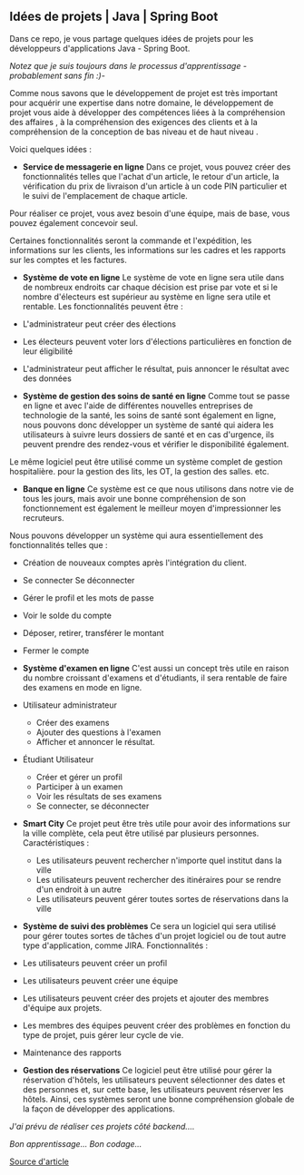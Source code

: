 ## Idées de projets | Java | Spring Boot
Dans ce repo, je vous partage quelques idées de projets pour les développeurs d'applications Java - Spring Boot.

*Notez que je suis toujours dans le processus d'apprentissage - probablement sans fin :)-*

Comme nous savons que le développement de projet est très important pour acquérir une expertise dans notre domaine, le développement de projet vous aide à développer des compétences liées à la compréhension des affaires , à la compréhension des exigences des clients et à la compréhension de la conception de bas niveau et de haut niveau .

Voici quelques idées :
- **Service de messagerie en ligne**
Dans ce projet, vous pouvez créer des fonctionnalités telles que l'achat d'un article, le retour d'un article, la vérification du prix de livraison d'un article à un code PIN particulier et le suivi de l'emplacement de chaque article.

Pour réaliser ce projet, vous avez besoin d'une équipe, mais de base, vous pouvez également concevoir seul.

Certaines fonctionnalités seront la commande et l'expédition, les informations sur les clients, les informations sur les cadres et les rapports sur les comptes et les factures.

- **Système de vote en ligne**
Le système de vote en ligne sera utile dans de nombreux endroits car chaque décision est prise par vote et si le nombre d'électeurs est supérieur au système en ligne sera utile et rentable.
Les fonctionnalités peuvent être : 
- L'administrateur peut créer des élections
- Les électeurs peuvent voter lors d'élections particulières en fonction de leur éligibilité
- L'administrateur peut afficher le résultat, puis annoncer le résultat avec des données

- **Système de gestion des soins de santé en ligne**
Comme tout se passe en ligne et avec l'aide de différentes nouvelles entreprises de technologie de la santé, les soins de santé sont également en ligne, nous pouvons donc développer un système de santé qui aidera les utilisateurs à suivre leurs dossiers de santé et en cas d'urgence, ils peuvent prendre des rendez-vous et vérifier le disponibilité également.

Le même logiciel peut être utilisé comme un système complet de gestion hospitalière. pour la gestion des lits, les OT, la gestion des salles. etc.

- **Banque en ligne**
Ce système est ce que nous utilisons dans notre vie de tous les jours, mais avoir une bonne compréhension de son fonctionnement est également le meilleur moyen d'impressionner les recruteurs.

Nous pouvons développer un système qui aura essentiellement des fonctionnalités telles que :
- Création de nouveaux comptes après l'intégration du client.
- Se connecter Se déconnecter
- Gérer le profil et les mots de passe
- Voir le solde du compte
- Déposer, retirer, transférer le montant
- Fermer le compte

- **Système d'examen en ligne**
C'est aussi un concept très utile en raison du nombre croissant d'examens et d'étudiants, il sera rentable de faire des examens en mode en ligne.

- Utilisateur administrateur
	- Créer des examens
	- Ajouter des questions à l'examen
	- Afficher et annoncer le résultat.

- Étudiant Utilisateur
	- Créer et gérer un profil
	- Participer à un examen
	- Voir les résultats de ses examens
	- Se connecter, se déconnecter

- **Smart City**
Ce projet peut être très utile pour avoir des informations sur la ville complète, cela peut être utilisé par plusieurs personnes.
Caractéristiques :
	- Les utilisateurs peuvent rechercher n'importe quel institut dans la ville
	- Les utilisateurs peuvent rechercher des itinéraires pour se rendre d'un endroit à un autre	
	- Les utilisateurs peuvent gérer toutes sortes de réservations dans la ville

- **Système de suivi des problèmes**
Ce sera un logiciel qui sera utilisé pour gérer toutes sortes de tâches d'un projet logiciel ou de tout autre type d'application, comme JIRA.
Fonctionnalités :
- Les utilisateurs peuvent créer un profil
- Les utilisateurs peuvent créer une équipe
- Les utilisateurs peuvent créer des projets et ajouter des membres d'équipe aux projets.
- Les membres des équipes peuvent créer des problèmes en fonction du type de projet, puis gérer leur cycle de vie.
- Maintenance des rapports

- **Gestion des réservations**
Ce logiciel peut être utilisé pour gérer la réservation d'hôtels, les utilisateurs peuvent sélectionner des dates et des personnes et, sur cette base, les utilisateurs peuvent réserver les hôtels.
Ainsi, ces systèmes seront une bonne compréhension globale de la façon de développer des applications.

*J'ai prévu de réaliser ces projets côté backend....*

*Bon apprentissage... Bon codage...*

[Source d'article](https://medium.com/shoutloudz/top-10-project-ideas-for-java-developers-15e259005b38)